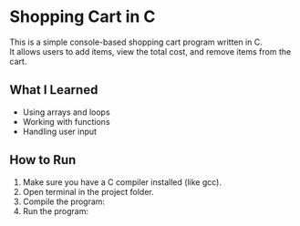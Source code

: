 # Shopping Cart in C

This is a simple console-based shopping cart program written in C.  
It allows users to add items, view the total cost, and remove items from the cart.

## What I Learned
- Using arrays and loops
- Working with functions
- Handling user input


## How to Run
1. Make sure you have a C compiler installed (like gcc).  
2. Open terminal in the project folder.  
3. Compile the program:
4. Run the program:
